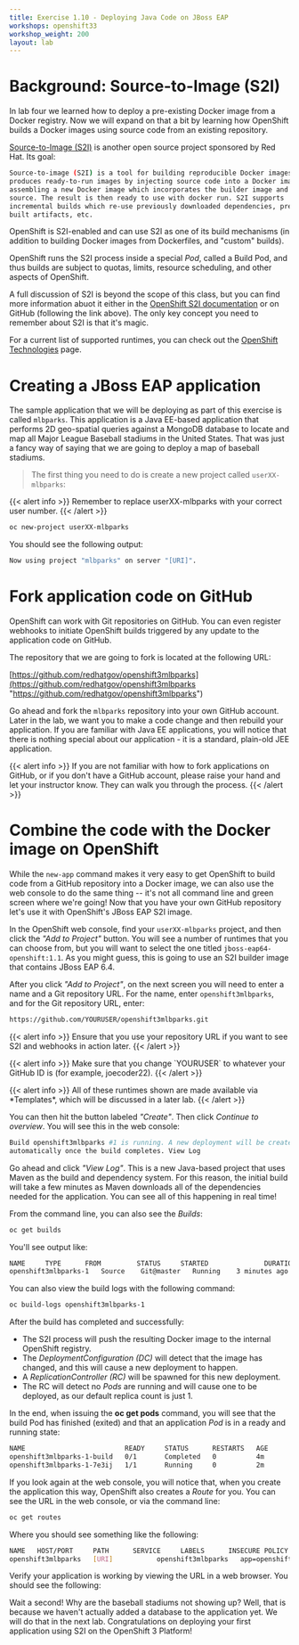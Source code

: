 ```yaml
---
title: Exercise 1.10 - Deploying Java Code on JBoss EAP
workshops: openshift33
workshop_weight: 200
layout: lab
---
```


# Background: Source-to-Image (S2I)

In lab four we learned how to deploy a pre-existing Docker image from a Docker
registry. Now we will expand on that a bit by learning how OpenShift builds a
Docker images using source code from an existing repository.

[Source-to-Image (S2I)](https://github.com/openshift/source-to-image) is another
open source project sponsored by Red Hat. Its goal:

```bash
Source-to-image (S2I) is a tool for building reproducible Docker images. S2I
produces ready-to-run images by injecting source code into a Docker image and
assembling a new Docker image which incorporates the builder image and built
source. The result is then ready to use with docker run. S2I supports
incremental builds which re-use previously downloaded dependencies, previously
built artifacts, etc.
```

OpenShift is S2I-enabled and can use S2I as one of its build mechanisms (in
addition to building Docker images from Dockerfiles, and "custom" builds).

OpenShift runs the S2I process inside a special *Pod*, called a Build
Pod, and thus builds are subject to quotas, limits, resource scheduling, and
other aspects of OpenShift.

A full discussion of S2I is beyond the scope of this class, but you can find
more information abuot it either in the [OpenShift S2I
documentation](https://docs.openshift.com/container-platform/3.3/creating_images/s2i.html#overview)
or on GitHub (following the link above). The only key concept you need to
remember about S2I is that it's magic.

For a current list of supported runtimes, you can check out the [OpenShift
Technologies](https://www.openshift.com/container-platform/features.html#technologies) page.


# Creating a JBoss EAP application

The sample application that we will be deploying as part of this exercise is
called `mlbparks`.  This application is a Java EE-based application that
performs 2D geo-spatial queries against a MongoDB database to locate and map all
Major League Baseball stadiums in the United States. That was just a fancy way
of saying that we are going to deploy a map of baseball stadiums.

> The first thing you need to do is create a new project called `userXX-mlbparks`:

<p>{{< alert info >}} Remember to replace userXX-mlbparks with your correct user number. {{< /alert >}}</p>

```bash
oc new-project userXX-mlbparks
```

You should see the following output:

```bash
Now using project "mlbparks" on server "[URI]".
```

# Fork application code on GitHub

OpenShift can work with Git repositories on GitHub. You can even register
webhooks to initiate OpenShift builds triggered by any update to the application
code on GitHub.

The repository that we are going to fork is located at the following URL:

[https://github.com/redhatgov/openshift3mlbparks](https://github.com/redhatgov/openshift3mlbparks "https://github.com/redhatgov/openshift3mlbparks")

Go ahead and fork the `mlbparks` repository into your own GitHub account. Later
in the lab, we want you to make a code change and then rebuild your application.
If you are familiar with Java EE applications, you will notice that there is
nothing special about our application - it is a standard, plain-old JEE
application.

<p>{{< alert info >}} If you are not familiar with how to fork applications on GitHub, or if
you don't have a GitHub account, please raise your hand and let your instructor
know.  They can walk you through the process. {{< /alert >}}</p>


# Combine the code with the Docker image on OpenShift

While the `new-app` command makes it very easy to get OpenShift to build code
from a GitHub repository into a Docker image, we can also use the web console to
do the same thing -- it's not all command line and green screen where we're
going! Now that you have your own GitHub repository let's use it with
OpenShift's JBoss EAP S2I image.

In the OpenShift web console, find your `userXX-mlbparks` project, and then
click the *"Add to Project"* button. You will see a number of runtimes that you
can choose from, but you will want to select the one titled
`jboss-eap64-openshift:1.1`. As you might guess, this is going to use an S2I
builder image that contains JBoss EAP 6.4.

<!-- TODO: image missing
<img title="OpenShift Runtimes" src="../images/runtimes.png" width="600"/> -->

After you click *"Add to Project"*, on the next screen you will need to enter a
name and a Git repository URL. For the name, enter `openshift3mlbparks`, and for
the Git repository URL, enter:

```bash
https://github.com/YOURUSER/openshift3mlbparks.git
```

<p>{{< alert info >}} Ensure that you use your repository URL if you want to see S2I and
webhooks in action later. {{< /alert >}}</p>

<p>{{< alert info >}} Make sure that you change `YOURUSER` to whatever your GitHub ID is
(for example, joecoder22). {{< /alert >}}</p>

<p>{{< alert info >}} All of these runtimes shown are made available via *Templates*, which
will be discussed in a later lab. {{< /alert >}}</p>

You can then hit the button labeled *"Create"*. Then click *Continue to overview*. You will see this in the web console:

```bash
Build openshift3mlbparks #1 is running. A new deployment will be created
automatically once the build completes. View Log
```

Go ahead and click *"View Log"*. This is a new Java-based project that uses
Maven as the build and dependency system.  For this reason, the initial build
will take a few minutes as Maven downloads all of the dependencies needed for
the application. You can see all of this happening in real time!

From the command line, you can also see the *Builds*:

```bash
oc get builds
```

You'll see output like:

```bash
NAME     TYPE      FROM         STATUS     STARTED              DURATION
openshift3mlbparks-1   Source    Git@master   Running    3 minutes ago        1m2s
```

You can also view the build logs with the following command:

```bash
oc build-logs openshift3mlbparks-1
```

After the build has completed and successfully:

*   The S2I process will push the resulting Docker image to the internal OpenShift registry.
*   The *DeploymentConfiguration (DC)* will detect that the image has changed, and this will cause a new deployment to happen.
*   A *ReplicationController (RC)* will be spawned for this new deployment.
*   The RC will detect no *Pods* are running and will cause one to be deployed, as our default replica count is just 1.

In the end, when issuing the **oc get pods** command, you will see that the build Pod
has finished (exited) and that an application *Pod* is in a ready and running state:

```bash
NAME                         READY     STATUS      RESTARTS   AGE
openshift3mlbparks-1-build   0/1       Completed   0          4m
openshift3mlbparks-1-7e3ij   1/1       Running     0          2m
```

If you look again at the web console, you will notice that, when you create the
application this way, OpenShift also creates a *Route* for you. You can see the
URL in the web console, or via the command line:

```bash
oc get routes
```

Where you should see something like the following:

```bash
NAME   HOST/PORT     PATH      SERVICE     LABELS      INSECURE POLICY
openshift3mlbparks   [URI]           openshift3mlbparks   app=openshift3mlbparks
```

Verify your application is working by viewing the URL in a web browser.  You should see the following:

<!-- TODO: image missing
<img title="MLBParks Application" src="../images/mlbparks1.png" width="600"/> -->

Wait a second!  Why are the baseball stadiums not showing up?  Well, that is
because we haven't actually added a database to the application yet.  We will do
that in the next lab. Congratulations on deploying your first application
using S2I on the OpenShift 3 Platform!
